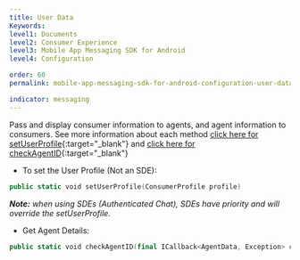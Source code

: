 ```yaml
---
title: User Data
Keywords:
level1: Documents
level2: Consumer Experience
level3: Mobile App Messaging SDK for Android
level4: Configuration

order: 60
permalink: mobile-app-messaging-sdk-for-android-configuration-user-data.html

indicator: messaging
---
```


Pass and display consumer information to agents, and agent information to consumers. See more information about each method [click here for setUserProfile](android-methods.html#setuserprofile){:target="_blank"} and [click here for checkAgentID](android-methods.html#checkagentid){:target="_blank"}

* To set the User Profile (Not an SDE):

```swift
public static void setUserProfile(ConsumerProfile profile)
```

_**Note:** when using SDEs (Authenticated Chat), SDEs have priority and will override the setUserProfile._

* Get Agent Details:

```swift
public static void checkAgentID(final ICallback<AgentData, Exception> callback)
```
